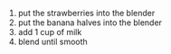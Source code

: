 1. put the strawberries into the blender
2. put the banana halves into the blender
3. add 1 cup of milk
4. blend until smooth